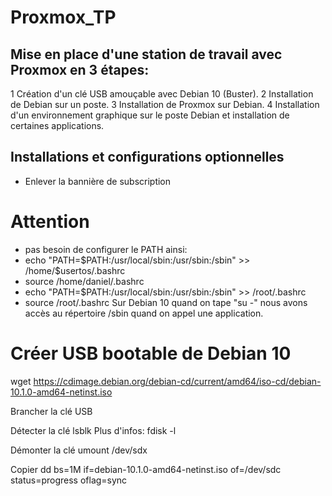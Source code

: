 # Proxmox_TP
## Mise en place d'une station de travail avec Proxmox en 3 étapes:
1 Création d'un clé USB amouçable avec Debian 10 (Buster).
2 Installation de Debian sur un poste.
3 Installation de Proxmox sur Debian.
4 Installation d'un environnement graphique sur le poste Debian et installation de certaines applications.
## Installations et configurations optionnelles
* Enlever la bannière de subscription


# Attention
- pas besoin de configurer le PATH ainsi:
- echo "PATH=$PATH:/usr/local/sbin:/usr/sbin:/sbin" >> /home/$usertos/.bashrc
- source /home/daniel/.bashrc
- echo "PATH=$PATH:/usr/local/sbin:/usr/sbin:/sbin" >> /root/.bashrc 
- source /root/.bashrc
Sur Debian 10 quand on tape "su -" nous avons accès au répertoire /sbin quand on appel une application.
# Créer USB bootable de Debian 10
wget https://cdimage.debian.org/debian-cd/current/amd64/iso-cd/debian-10.1.0-amd64-netinst.iso

Brancher la clé USB

Détecter la clé
lsblk
Plus d'infos: fdisk -l

Démonter la clé
umount /dev/sdx

Copier
dd bs=1M if=debian-10.1.0-amd64-netinst.iso of=/dev/sdc status=progress oflag=sync
